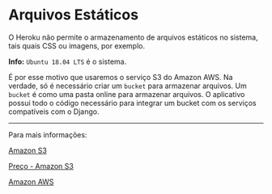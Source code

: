 # Arquivos Estáticos

O Heroku não permite o armazenamento de arquivos estáticos no sistema, tais quais CSS ou imagens, por exemplo. 
 
<b>Info:</b> ``Ubuntu 18.04 LTS`` é o sistema.

É por esse motivo que usaremos o serviço S3 do Amazon AWS. Na verdade, só é necessário criar um ``bucket``
para armazenar arquivos. Um ``bucket`` é como uma pasta online para armazenar arquivos. O aplicativo possui todo o código necessário para integrar um bucket com os serviços compatíveis com o Django.

<hr>

Para mais informações:

[Amazon S3](https://aws.amazon.com/s3/)

[Preço - Amazon S3](https://aws.amazon.com/s3/pricing/)

[Amazon AWS](https://aws.amazon.com/)